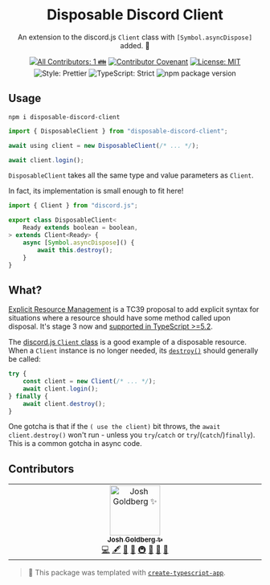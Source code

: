 <h1 align="center">Disposable Discord Client</h1>

<p align="center">
	An extension to the discord.js <code>Client</code> class with <code>[Symbol.asyncDispose]</code> added. 🚮
</p>

<p align="center">
	<!-- prettier-ignore-start -->
	<!-- ALL-CONTRIBUTORS-BADGE:START - Do not remove or modify this section -->
	<a href="#contributors" target="_blank"><img alt="All Contributors: 1 👪" src="https://img.shields.io/badge/all_contributors-1_👪-21bb42.svg" /></a>
<!-- ALL-CONTRIBUTORS-BADGE:END -->
	<!-- prettier-ignore-end -->
	<a href="https://github.com/JoshuaKGoldberg/disposable-discord-client/blob/main/.github/CODE_OF_CONDUCT.md" target="_blank"><img alt="Contributor Covenant" src="https://img.shields.io/badge/code_of_conduct-enforced-21bb42" /></a>
	<a href="https://github.com/JoshuaKGoldberg/disposable-discord-client/blob/main/LICENSE.md" target="_blank"><img alt="License: MIT" src="https://img.shields.io/github/license/JoshuaKGoldberg/disposable-discord-client?color=21bb42"></a>
	<img alt="Style: Prettier" src="https://img.shields.io/badge/style-prettier-21bb42.svg" />
	<img alt="TypeScript: Strict" src="https://img.shields.io/badge/typescript-strict-21bb42.svg" />
	<img alt="npm package version" src="https://img.shields.io/npm/v/disposable-discord-client?color=21bb42" />
</p>

## Usage

```shell
npm i disposable-discord-client
```

```ts
import { DisposableClient } from "disposable-discord-client";

await using client = new DisposableClient(/* ... */);

await client.login();
```

`DisposableClient` takes all the same type and value parameters as `Client`.

In fact, its implementation is small enough to fit here!

```ts
import { Client } from "discord.js";

export class DisposableClient<
	Ready extends boolean = boolean,
> extends Client<Ready> {
	async [Symbol.asyncDispose]() {
		await this.destroy();
	}
}
```

## What?

[Explicit Resource Management](https://github.com/tc39/proposal-explicit-resource-management) is a TC39 proposal to add explicit syntax for situations where a resource should have some method called upon disposal.
It's stage 3 now and [supported in TypeScript >=5.2](https://www.typescriptlang.org/docs/handbook/release-notes/typescript-5-2.html#using-declarations-and-explicit-resource-management).

The [discord.js `Client` class](https://discord.js.org/docs/packages/discord.js/main/Client:Class) is a good example of a disposable resource.
When a `Client` instance is no longer needed, its [`destroy()`](https://discord.js.org/docs/packages/discord.js/main/Client:Class#destroy) should generally be called:

```ts
try {
	const client = new Client(/* ... */);
	await client.login();
} finally {
	await client.destroy();
}
```

One gotcha is that if the `( use the client)` bit throws, the `await client.destroy()` won't run - unless you `try`/`catch` or `try`/(`catch`/)`finally`).
This is a common gotcha in async code.

## Contributors

<!-- spellchecker: disable -->
<!-- ALL-CONTRIBUTORS-LIST:START - Do not remove or modify this section -->
<!-- prettier-ignore-start -->
<!-- markdownlint-disable -->
<table>
  <tbody>
    <tr>
      <td align="center" valign="top" width="14.28%"><a href="http://www.joshuakgoldberg.com/"><img src="https://avatars.githubusercontent.com/u/3335181?v=4?s=100" width="100px;" alt="Josh Goldberg ✨"/><br /><sub><b>Josh Goldberg ✨</b></sub></a><br /><a href="https://github.com/JoshuaKGoldberg/disposable-discord-client/commits?author=JoshuaKGoldberg" title="Code">💻</a> <a href="#content-JoshuaKGoldberg" title="Content">🖋</a> <a href="https://github.com/JoshuaKGoldberg/disposable-discord-client/commits?author=JoshuaKGoldberg" title="Documentation">📖</a> <a href="#ideas-JoshuaKGoldberg" title="Ideas, Planning, & Feedback">🤔</a> <a href="#infra-JoshuaKGoldberg" title="Infrastructure (Hosting, Build-Tools, etc)">🚇</a> <a href="#maintenance-JoshuaKGoldberg" title="Maintenance">🚧</a> <a href="#projectManagement-JoshuaKGoldberg" title="Project Management">📆</a> <a href="#tool-JoshuaKGoldberg" title="Tools">🔧</a></td>
    </tr>
  </tbody>
</table>

<!-- markdownlint-restore -->
<!-- prettier-ignore-end -->

<!-- ALL-CONTRIBUTORS-LIST:END -->
<!-- spellchecker: enable -->

<!-- You can remove this notice if you don't want it 🙂 no worries! -->

> 💙 This package was templated with [`create-typescript-app`](https://github.com/JoshuaKGoldberg/create-typescript-app).
